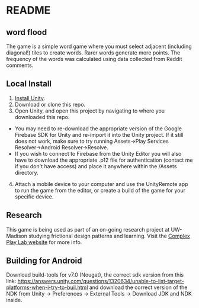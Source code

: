 # README

## word flood

The game is a simple word game where you must select adjacent (including diagonal!) tiles to create words. Rarer words generate more points. The frequency of the words was calculated using data collected from Reddit comments.

## Local Install

1. [Install Unity](https://unity3d.com/).
2. Download or clone this repo.
3. Open Unity, and open this project by navigating to where you downloaded this repo.
- You may need to re-download the appropriate version of the Google Firebase SDK for Unity and re-import it into the Unity project. If it still does not work, make sure to try running Assets->Play Services Resolver->Android Resolver->Resolve.
- If you wish to connect to Firebase from the Unity Editor you will also have to download the appropriate .p12 file for authentication (contact me if you don't have access) and place it anywhere within the /Assets directory. 
4. Attach a mobile device to your computer and use the UnityRemote app to run the game from the editor, or create a build of the game for your specific device.

## Research

This game is being used as part of an on-going research project at UW-Madison studying frictional design patterns and learning. Visit the [Complex Play Lab website](http://complexplay.org/) for more info.


## Building for Android

Download build-tools for v7.0 (Nougat), the correct sdk version from this link: https://answers.unity.com/questions/1320634/unable-to-list-target-platforms-when-i-try-to-buil.html and download the correct version of the NDK from Unity -> Preferences -> External Tools -> Download JDK and NDK inside.

